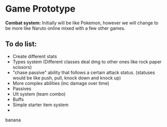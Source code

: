 
# Game Prototype

**Combat system:** 
Initially will be like Pokemon, however we will change to be more like Naruto online mixed with a few other games.


## To do list:

 - Create different stats
 - Types system (Different classes deal dmg to other ones like rock paper scissors)
 - "chase passive" ability that follows a certain attack status.
(statuses would be like push, pull, knock down and knock up)
 - More complex abilities (inc damage over time)
 - Passives
 - Ult system (team combo)
 - Buffs
 - Simple starter item system
 - 



banana
